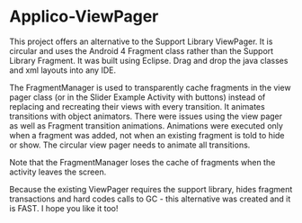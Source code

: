 Applico-ViewPager
=================
This project offers an alternative to the Support Library ViewPager. It is circular and uses the Android 4 Fragment class rather than the Support Library Fragment. It was built using Eclipse. Drag and drop the java classes and xml layouts into any IDE.

The FragmentManager is used to transparently cache fragments in the view pager class (or in the Slider Example Activity with buttons) instead of replacing and recreating their views with every transition. It animates transitions with object animators. There were issues using the view pager as well as Fragment transition animations. Animations were executed only when a fragment was added, not when an existing fragment is told to hide or show. The circular view pager needs to animate all transitions.

Note that the FragmentManager loses the cache of fragments when the activity leaves the screen.

Because the existing ViewPager requires the support library, hides fragment transactions and hard codes calls to GC - this alternative was created and it is FAST. I hope you like it too!
